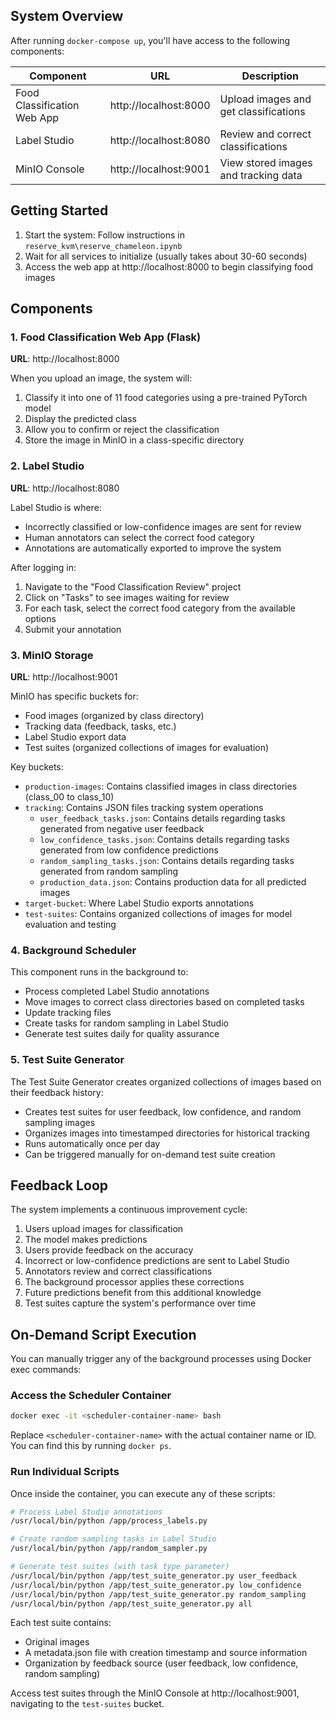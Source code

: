 ## System Overview

After running `docker-compose up`, you'll have access to the following components:

| Component | URL | Description |
|-----------|-----|-------------|
| Food Classification Web App | http://localhost:8000 | Upload images and get classifications |
| Label Studio | http://localhost:8080 | Review and correct classifications |
| MinIO Console | http://localhost:9001 | View stored images and tracking data |

## Getting Started

1. Start the system: Follow instructions in `reserve_kvm\reserve_chameleon.ipynb`
2. Wait for all services to initialize (usually takes about 30-60 seconds)
3. Access the web app at http://localhost:8000 to begin classifying food images

## Components

### 1. Food Classification Web App (Flask)

**URL**: http://localhost:8000

When you upload an image, the system will:
1. Classify it into one of 11 food categories using a pre-trained PyTorch model
2. Display the predicted class
3. Allow you to confirm or reject the classification
4. Store the image in MinIO in a class-specific directory

### 2. Label Studio

**URL**: http://localhost:8080

Label Studio is where:
- Incorrectly classified or low-confidence images are sent for review
- Human annotators can select the correct food category
- Annotations are automatically exported to improve the system

After logging in:
1. Navigate to the "Food Classification Review" project
2. Click on "Tasks" to see images waiting for review
3. For each task, select the correct food category from the available options
4. Submit your annotation

### 3. MinIO Storage

**URL**: http://localhost:9001

MinIO has specific buckets for:
- Food images (organized by class directory)
- Tracking data (feedback, tasks, etc.)
- Label Studio export data
- Test suites (organized collections of images for evaluation)

Key buckets:
- `production-images`: Contains classified images in class directories (class_00 to class_10)
- `tracking`: Contains JSON files tracking system operations
  - `user_feedback_tasks.json`: Contains details regarding tasks generated from negative user feedback
  - `low_confidence_tasks.json`: Contains details regarding tasks generated from low confidence predictions
  - `random_sampling_tasks.json`: Contains details regarding tasks generated from random sampling
  - `production_data.json`: Contains production data for all predicted images
- `target-bucket`: Where Label Studio exports annotations
- `test-suites`: Contains organized collections of images for model evaluation and testing

### 4. Background Scheduler

This component runs in the background to:
- Process completed Label Studio annotations
- Move images to correct class directories based on completed tasks 
- Update tracking files
- Create tasks for random sampling in Label Studio
- Generate test suites daily for quality assurance

### 5. Test Suite Generator

The Test Suite Generator creates organized collections of images based on their feedback history:
- Creates test suites for user feedback, low confidence, and random sampling images
- Organizes images into timestamped directories for historical tracking
- Runs automatically once per day
- Can be triggered manually for on-demand test suite creation

## Feedback Loop

The system implements a continuous improvement cycle:

1. Users upload images for classification
2. The model makes predictions
3. Users provide feedback on the accuracy
4. Incorrect or low-confidence predictions are sent to Label Studio
5. Annotators review and correct classifications
6. The background processor applies these corrections
7. Future predictions benefit from this additional knowledge
8. Test suites capture the system's performance over time

## On-Demand Script Execution

You can manually trigger any of the background processes using Docker exec commands:

### Access the Scheduler Container

```bash
docker exec -it <scheduler-container-name> bash
```

Replace `<scheduler-container-name>` with the actual container name or ID. You can find this by running `docker ps`.

### Run Individual Scripts

Once inside the container, you can execute any of these scripts:

```bash
# Process Label Studio annotations
/usr/local/bin/python /app/process_labels.py

# Create random sampling tasks in Label Studio
/usr/local/bin/python /app/random_sampler.py

# Generate test suites (with task type parameter)
/usr/local/bin/python /app/test_suite_generator.py user_feedback
/usr/local/bin/python /app/test_suite_generator.py low_confidence
/usr/local/bin/python /app/test_suite_generator.py random_sampling
/usr/local/bin/python /app/test_suite_generator.py all
```

Each test suite contains:
- Original images
- A metadata.json file with creation timestamp and source information
- Organization by feedback source (user feedback, low confidence, random sampling)

Access test suites through the MinIO Console at http://localhost:9001, navigating to the `test-suites` bucket.